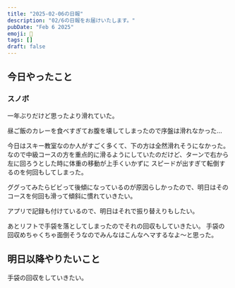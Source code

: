```yaml
---
title: "2025-02-06の日報"
description: "02/6の日報をお届けいたします。"
pubDate: "Feb 6 2025"
emoji: 🦊
tags: []
draft: false
---
```


## 今日やったこと

### スノボ

一年ぶりだけど思ったより滑れていた。

昼ご飯のカレーを食べすぎてお腹を壊してしまったので序盤は滑れなかった...

今日はスキー教室なのか人がすごく多くて、下の方は全然滑れそうになかった。
なので中級コースの方を重点的に滑るようにしていたのだけど、ターンで右から左に回ろうとした時に体重の移動が上手くいかずに
スピードが出すぎて転倒するのを何回もしてしまった。

ググってみたらビビって後傾になっているのが原因らしかったので、明日はそのコースを何回も滑って傾斜に慣れていきたい。

アプリで記録も付けているので、明日はそれで振り替えりもしたい。

あとリフトで手袋を落としてしまったのでそれの回収もしていきたい。
手袋の回収めちゃくちゃ面倒そうなのでみんなはこんなヘマするなよ〜と思った。

## 明日以降やりたいこと

手袋の回収をしていきたい。
